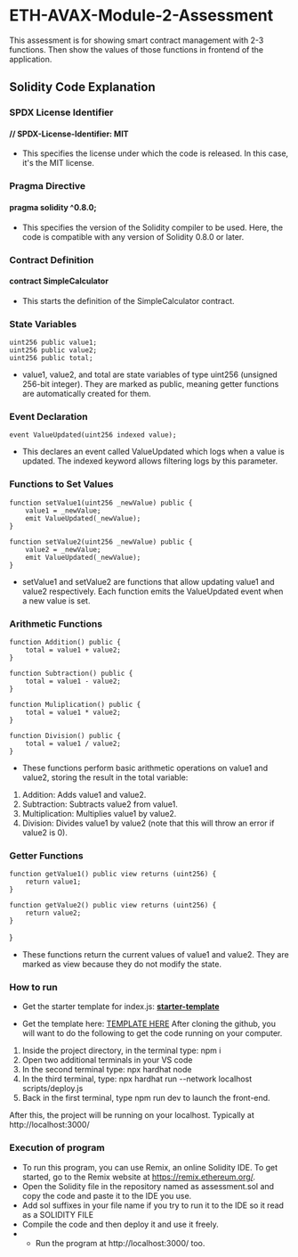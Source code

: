 # ETH-AVAX-Module-2-Assessment
This assessment is for showing smart contract management with 2-3 functions. Then show the values of those functions in frontend of the application.

## Solidity Code Explanation
### SPDX License Identifier
#### // SPDX-License-Identifier: MIT
* This specifies the license under which the code is released. In this case, it's the MIT license.
  
### Pragma Directive
#### pragma solidity ^0.8.0;
* This specifies the version of the Solidity compiler to be used. Here, the code is compatible with any version of Solidity 0.8.0 or later.
  
### Contract Definition
#### contract SimpleCalculator 
* This starts the definition of the SimpleCalculator contract.

### State Variables
    uint256 public value1;
    uint256 public value2;
    uint256 public total;
* value1, value2, and total are state variables of type uint256 (unsigned 256-bit integer). They are marked as public, meaning getter functions are automatically created for them.
  
### Event Declaration
    event ValueUpdated(uint256 indexed value);
* This declares an event called ValueUpdated which logs when a value is updated. The indexed keyword allows filtering logs by this parameter.
  
### Functions to Set Values
    function setValue1(uint256 _newValue) public {
        value1 = _newValue;
        emit ValueUpdated(_newValue);
    }

    function setValue2(uint256 _newValue) public {
        value2 = _newValue;
        emit ValueUpdated(_newValue);
    }
* setValue1 and setValue2 are functions that allow updating value1 and value2 respectively. Each function emits the ValueUpdated event when a new value is set.
  
### Arithmetic Functions
    function Addition() public {
        total = value1 + value2;
    }

    function Subtraction() public {
        total = value1 - value2;
    }

    function Muliplication() public {
        total = value1 * value2;
    }

    function Division() public {
        total = value1 / value2;
    }
    
* These functions perform basic arithmetic operations on value1 and value2, storing the result in the total variable:
1. Addition: Adds value1 and value2.
2. Subtraction: Subtracts value2 from value1.
3. Multiplication: Multiplies value1 by value2.
4. Division: Divides value1 by value2 (note that this will throw an error if value2 is 0).
   
### Getter Functions
    function getValue1() public view returns (uint256) {
        return value1;
    }

    function getValue2() public view returns (uint256) {
        return value2;
    }
}
* These functions return the current values of value1 and value2. They are marked as view because they do not modify the state.

### How to run
* Get the starter template for index.js: [**starter-template**](https://github.com/MetacrafterChris/SCM-Starter/tree/main)

* Get the template here: [TEMPLATE HERE](https://github.com/MetacrafterChris/SCM-Starter)
After cloning the github, you will want to do the following to get the code running on your computer.

1. Inside the project directory, in the terminal type: npm i
2. Open two additional terminals in your VS code
3. In the second terminal type: npx hardhat node
4. In the third terminal, type: npx hardhat run --network localhost scripts/deploy.js
5. Back in the first terminal, type npm run dev to launch the front-end.

After this, the project will be running on your localhost. 
Typically at http://localhost:3000/

### Execution of program 
* To run this program, you can use Remix, an online Solidity IDE. To get started, go to the Remix website at https://remix.ethereum.org/.
* Open the Solidity file in the repository named as assessment.sol and copy the code and paste it to the IDE you use.
* Add sol suffixes in your file name if you try to run it to the IDE so it read as a SOLIDITY FILE
* Compile the code and then deploy it and use it freely.
* * Run the program at http://localhost:3000/ too.
  
